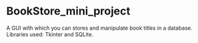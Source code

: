 # BookStore_mini_project
A GUI with which you can stores and manipulate book titles in a database. Libraries used: Tkinter and SQLite. 
